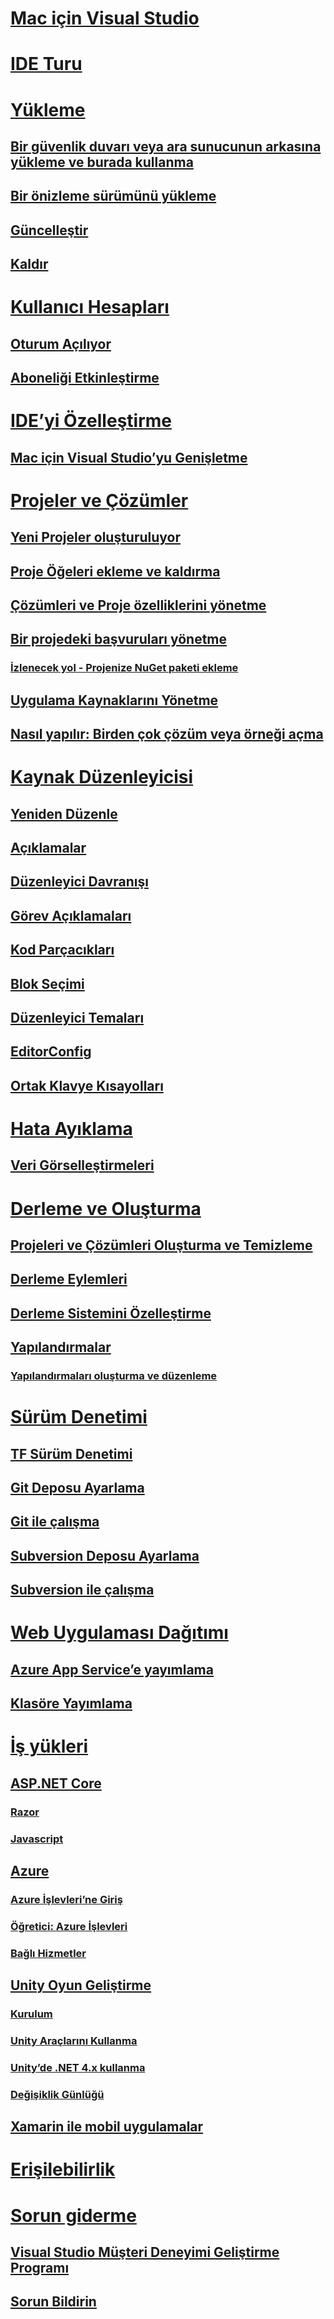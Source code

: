 # [Mac için Visual Studio](/visualstudio/mac/)
# [IDE Turu](ide-tour.md)

# [Yükleme](installation.md)
## [Bir güvenlik duvarı veya ara sunucunun arkasına yükleme ve burada kullanma](/visualstudio/mac/install-behind-a-firewall-or-proxy-server)
## [Bir önizleme sürümünü yükleme](/visualstudio/mac/install-preview)
## [Güncelleştir](/visualstudio/mac/update)
## [Kaldır](/visualstudio/mac/uninstall)


# [Kullanıcı Hesapları](/visualstudio/mac/user-accounts)
## [Oturum Açılıyor](/visualstudio/mac/signing-in)
## [Aboneliği Etkinleştirme](/visualstudio/mac/activation)

# [IDE’yi Özelleştirme](/visualstudio/mac/customizing-the-ide)
## [Mac için Visual Studio’yu Genişletme](/visualstudio/mac/extending-visual-studio-mac)


# [Projeler ve Çözümler](/visualstudio/mac/projects-and-solutions)
## [Yeni Projeler oluşturuluyor](/visualstudio/mac/create-new-projects)
## [Proje Öğeleri ekleme ve kaldırma](/visualstudio/mac/add-and-remove-project-items)
## [Çözümleri ve Proje özelliklerini yönetme](/visualstudio/mac/managing-solutions-and-project-properties)
## [Bir projedeki başvuruları yönetme](/visualstudio/mac/managing-references-in-a-project)
### [İzlenecek yol - Projenize NuGet paketi ekleme](/visualstudio/mac/nuget-walkthrough)
## [Uygulama Kaynaklarını Yönetme](/visualstudio/mac/managing-app-resources)
## [Nasıl yapılır: Birden çok çözüm veya örneği açma](/visualstudio/mac/open-multiple-solutions)

# [Kaynak Düzenleyicisi](/visualstudio/mac/source-editor)
## [Yeniden Düzenle](/visualstudio/mac/refactoring)
## [Açıklamalar](/visualstudio/mac/comments)
## [Düzenleyici Davranışı](/visualstudio/mac/editor-behavior)
## [Görev Açıklamaları](/visualstudio/mac/task-comments)
## [Kod Parçacıkları](/visualstudio/mac/snippets)
## [Blok Seçimi](/visualstudio/mac/block-selection)
## [Düzenleyici Temaları](/visualstudio/mac/editor-themes)
## [EditorConfig](/visualstudio/mac/editorconfig)
## [Ortak Klavye Kısayolları](/visualstudio/mac/keyboard-shortcuts)

# [Hata Ayıklama](/visualstudio/mac/debugging)
## [Veri Görselleştirmeleri](/visualstudio/mac/data-visualizations)

# [Derleme ve Oluşturma](/visualstudio/mac/compiling-and-building)
## [Projeleri ve Çözümleri Oluşturma ve Temizleme](/visualstudio/mac/building-and-cleaning-projects-and-solutions)
## [Derleme Eylemleri](/visualstudio/mac/build-actions)
## [Derleme Sistemini Özelleştirme](/visualstudio/mac/customizing-build-system)
## [Yapılandırmalar](/visualstudio/mac/configurations)
### [Yapılandırmaları oluşturma ve düzenleme](/visualstudio/mac/create-and-edit-configurations)

# [Sürüm Denetimi](/visualstudio/mac/version-control)
## [TF Sürüm Denetimi](/visualstudio/mac/tf-version-control)
## [Git Deposu Ayarlama](/visualstudio/mac/set-up-git-repository)
## [Git ile çalışma](/visualstudio/mac/working-with-git)
## [Subversion Deposu Ayarlama](/visualstudio/mac/set-up-subversion-repository)
## [Subversion ile çalışma](/visualstudio/mac/working-with-subversion)

# [Web Uygulaması Dağıtımı](/visualstudio/mac/web-app-deployment.md)
## [Azure App Service’e yayımlama](/visualstudio/mac/publish-app-svc.md)
## [Klasöre Yayımlama](/visualstudio/mac/publish-folder.md)

# [İş yükleri](/visualstudio/mac/workloads)
## [ASP.NET Core](/visualstudio/mac/asp-net-core)
### [Razor](/visualstudio/mac/razor)
### [Javascript](/visualstudio/mac/javascript)
## [Azure](/visualstudio/mac/azure-workload)
### [Azure İşlevleri’ne Giriş](/visualstudio/mac/azure-functions)
### [Öğretici: Azure İşlevleri](/visualstudio/mac/azure-functions-lab)
### [Bağlı Hizmetler](/visualstudio/mac/connected-services)
## [Unity Oyun Geliştirme](/visualstudio/mac/unity-tools)
### [Kurulum](/visualstudio/mac/setup-vsmac-tools-unity)
### [Unity Araçlarını Kullanma](/visualstudio/mac/using-vsmac-tools-unity)
### [Unity’de .NET 4.x kullanma](/visualstudio/mac//visualstudio/cross-platform/unity-scripting-upgrade/?context=visualstudio/mac/context)
### [Değişiklik Günlüğü](/visualstudio/mac//visualstudio/cross-platform/change-log-visual-studio-tools-for-unity-mac/?context=visualstudio/mac/context)
## [Xamarin ile mobil uygulamalar](/xamarin/)

# [Erişilebilirlik](/visualstudio/mac/accessibility)

# [Sorun giderme](/visualstudio/mac/troubleshooting)
## [Visual Studio Müşteri Deneyimi Geliştirme Programı](/visualstudio/mac/visual-studio-experience-improvement-program)
## [Sorun Bildirin](/visualstudio/mac/report-a-problem)
